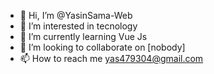 - 👋 Hi, I’m @YasinSama-Web
- 👀 I’m interested in tecnology
- 🌱 I’m currently learning Vue Js
- 💞️ I’m looking to collaborate on [nobody]
- 📫 How to reach me yas479304@gmail.com

<!---
YasinSama-Web/YasinSama-Web is a ✨ special ✨ repository because its `README.md` (this file) appears on your GitHub profile.
You can click the Preview link to take a look at your changes.
--->
